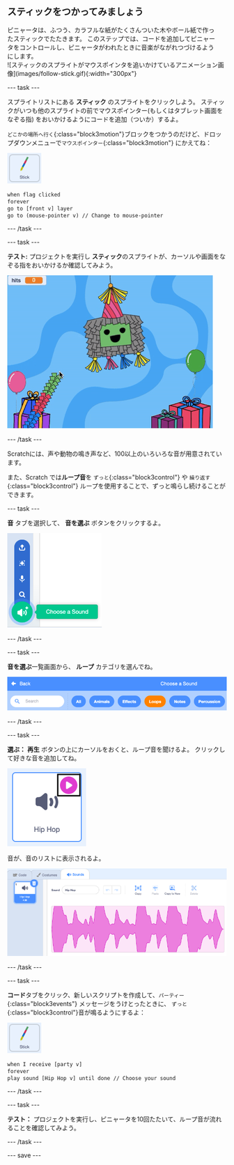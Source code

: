 ## スティックをつかってみましょう

<div style="display: flex; flex-wrap: wrap">
<div style="flex-basis: 200px; flex-grow: 1; margin-right: 15px;">
ピニャータは、ふつう、カラフルな紙がたくさんついた木やボール紙で作ったスティックでたたきます。 このステップでは、コードを追加してピニャータをコントロールし、ピニャータがわれたときに音楽がながれつづけるようにします。 
</div>
<div>
![スティックのスプライトがマウスポインタを追いかけているアニメーション画像](images/follow-stick.gif){:width="300px"}
</div>
</div>

--- task ---

スプライトリストにある **スティック** のスプライトをクリックしよう。 スティックがいつも他のスプライトの前でマウスポインター(もしくはタブレット画面をなぞる指) をおいかけるようにコードを追加（ついか）するよ。

`どこかの場所へ行く`{:class="block3motion"}ブロックをつかうのだけど、ドロップダウンメニューで`マウスポインター`{:class="block3motion"} にかえてね：

![スティックのスプライト](images/stick-sprite.png)

```blocks3
when flag clicked
forever
go to [front v] layer
go to (mouse-pointer v) // Change to mouse-pointer
```

--- /task ---

--- task ---

**テスト:** プロジェクトを実行し **スティック**のスプライトが、カーソルや画面をなぞる指をおいかけるか確認してみよう。

![スティックのスプライトがマウスポインタを追いかけているアニメーション画像](images/follow-stick.gif)

--- /task ---

Scratchには、声や動物の鳴き声など、100以上のいろいろな音が用意されています。

また、Scratch では**ループ音**を `ずっと`{:class="block3control"} や `繰り返す`{:class="block3control"} ループを使用することで、ずっと鳴らし続けることができます。

--- task ---

**音** タブを選択して、 **音を選ぶ** ボタンをクリックするよ。

![音のポップアップメニューで音を選んでいる 選択すると、選んだ音のアイコンが緑の円に白いスピーカーになる](images/sound-icon.png)

--- /task ---

--- task ---

**音を選ぶ**一覧画面から、 **ループ** カテゴリを選んでね。

![「ループ」のカテゴリがオレンジ色にハイライトされている音の一覧画面 そのほかのカテゴリは青く表示](images/loops-category.png)

--- /task ---

--- task ---

**選ぶ：** **再生** ボタンの上にカーソルをおくと、ループ音を聞けるよ。 クリックして好きな音を追加してね。

![右上の再生ボタンがハイライトされている「ヒップホップ」音](images/play-icon.png)

音が、音のリストに表示されるよ。

![音タブの音リストに表示されているヒップホップ音](images/added-sound.png)

--- /task ---

--- task ---

**コード**タブをクリック、新しいスクリプトを作成して、`パーティー`{:class="block3events"} メッセージをうけとったときに、 `ずっと`{:class="block3control"}音が鳴るようにするよ：

![スティックのスプライト.](images/stick-sprite.png)

```blocks3
when I receive [party v]
forever
play sound [Hip Hop v] until done // Choose your sound
```

--- /task ---

--- task ---

**テスト：** プロジェクトを実行し、ピニャータを10回たたいて、ループ音が流れることを確認してみよう。

--- /task ---

--- save ---
